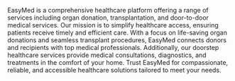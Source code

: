 EasyMed is a comprehensive healthcare platform offering a range of services including organ donation, transplantation, and door-to-door medical services. Our mission is to simplify healthcare access, ensuring patients receive timely and efficient care. With a focus on life-saving organ donations and seamless transplant procedures, EasyMed connects donors and recipients with top medical professionals. Additionally, our doorstep healthcare services provide medical consultations, diagnostics, and treatments in the comfort of your home. Trust EasyMed for compassionate, reliable, and accessible healthcare solutions tailored to meet your needs.

